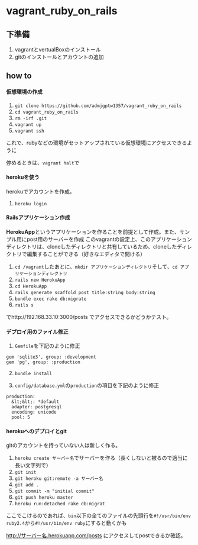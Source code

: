 # vagrant_ruby_on_rails

## 下準備
1. vagrantとvertualBoxのインストール
2. gitのインストールとアカウントの追加

## how to
#### 仮想環境の作成
1. `git clone https://github.com/admjgptw1357/vagrant_ruby_on_rails`
2. `cd vagrant_ruby_on_rails`
3. `rm -irf .git`
4. `vagrant up`
5. `vagrant ssh`

これで、rubyなどの環境がセットアップされている仮想環境にアクセスできるように

停めるときは、`vagrant halt`で


#### herokuを使う
herokuでアカウントを作成。

1. `heroku login`

#### Railsアプリケーション作成
**HerokuApp**というアプリケーションを作ることを前提として作成。また、サンプル用にpost用のサーバーを作成
このvagrantの設定上、このアプリケーションディレクトリは、cloneしたディレクトリと共有しているため、cloneしたディレクトリで編集することができる（好きなエディタで開ける）
1. `cd /vagrant`したあとに、`mkdir アプリケーションディレクトリ`そして、`cd アプリケーションディレクトリ`
2. `rails new HerokuApp`
3. `cd HerokuApp`
4. `rails generate scaffold post title:string body:string`
5. `bundle exec rake db:migrate`
6. `rails s`

でhttp://192.168.33.10:3000/posts でアクセスできるかどうかテスト。

#### デプロイ用のファイル修正
1. `Gemfile`を下記のように修正

```
gem 'sqlite3', group: :development
gem 'pg', group: :production
```

2. `bundle install`

3. `config/database.yml`の`production`の項目を下記のように修正
```
production:
  &lt;&lt;: *default
  adapter: postgresql
  encoding: unicode
  pool: 5
```

#### herokuへのデプロイとgit
gitのアカウントを持っていない人は新しく作る。

1. `heroku create サーバー名`でサーバーを作る（長くしないと被るので適当に長い文字列で）
2. `git init`
3. `git heroku git:remote -a サーバー名`
4. `git add .`
5. `git commit -m "initial commit"`
6. `git push heroku master`
7. `heroku run:detached rake db:migrat`

ここでこけるのであれば、`bin`以下の全てのファイルの先頭行を`#!/usr/bin/env ruby2.4`から`#!/usr/bin/env ruby`にすると動くかも

http://サーバー名.herokuapp.com/posts にアクセスしてpostできるか確認。

